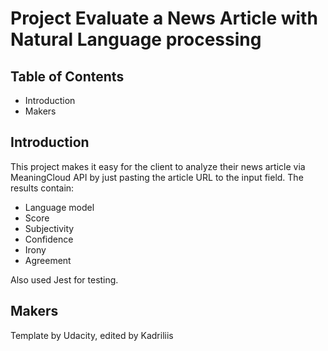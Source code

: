 # Project Evaluate a News Article with Natural Language processing

## Table of Contents

* Introduction
* Makers

## Introduction

This project makes it easy for the client to analyze their news article via MeaningCloud API by just pasting the article URL to the input field. The results contain:

- Language model
- Score
- Subjectivity
- Confidence
- Irony
- Agreement

Also used Jest for testing.

## Makers

Template by Udacity, edited by Kadriliis